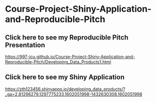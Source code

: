 # Course-Project-Shiny-Application-and-Reproducible-Pitch

## Click here to see my Reproducible Pitch Presentation
<https://997-icu.github.io/Course-Project-Shiny-Application-and-Reproducible-Pitch/Developing_Data_Products1.html>
## Click here to see my Shiny Application
<https://zth123456.shinyapps.io/developing_data_products/?_ga=2.81296279.1297775233.1602051998-1432630308.1602051998>
